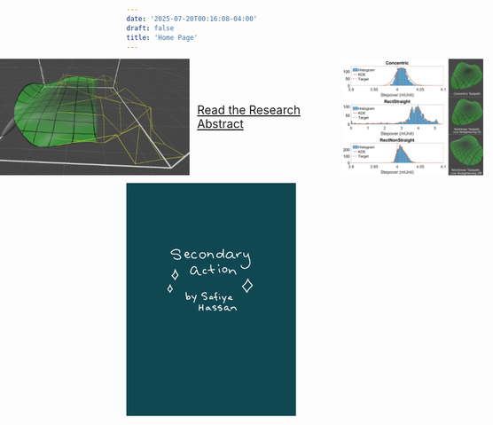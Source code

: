 ```yaml
---
date: '2025-07-20T00:16:08-04:00'
draft: false
title: 'Home Page'
---
```


<!-- markdownlint-disable MD033 -->
<span style="
    display: flex;
    align-items: center;
    justify-content: center;
    gap: 1em;
    margin-left: -18em; margin-right: -10em;
">
    <img src="fig1.png" alt="Abstract Figure 1" style="height: 15em;">
    <a href="./abstract" style="font-size: 1.5em;">Read the Research Abstract</a>
    <img src="fig5.png" alt="Abstract Figure 5" style="height: 15em;">
</span>

<a href="https://safiyamhart.weebly.com/blog/frame-animation" target="_blank" rel="noopener noreferrer">
    <img src="cat-w-wings_orig.gif" alt="Cat With Wings" style="height: 30em;">
</a>
